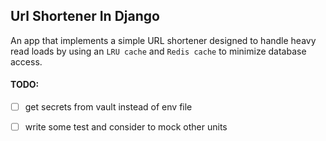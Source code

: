 ## Url Shortener In Django
An app that implements a simple URL shortener designed to handle heavy read loads by using an `LRU cache` and `Redis cache` to minimize database access.

#### TODO:
- [ ] get secrets from vault instead of env file
- [ ] write some test and consider to mock other units 


